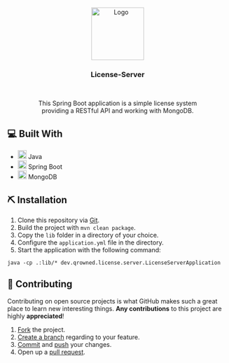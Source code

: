 <br />
<p align="center">
  <a href="https://github.com/qrowned/License">
    <img src="https://luca.rip/AF4S89lGhY" alt="Logo" width="120" height="120">
  </a>

<h3 align="center">License-Server</h3>
<br>
  <p align="center">
    This Spring Boot application is a simple license system <br />
    providing a RESTful API and working with MongoDB.
    <br />
  </p>

## 💻 Built With

* []() <img src="https://www.vectorlogo.zone/logos/java/java-icon.svg" alt="java" width="20" height="20"/> Java
* []() <img src="https://www.vectorlogo.zone/logos/springio/springio-icon.svg" alt="spring" width="20" height="20"/> Spring Boot
* []() <img src="https://www.vectorlogo.zone/logos/mongodb/mongodb-icon.svg" alt="mongodb" width="20" height="20"/> MongoDB

## ⛏ Installation

1. Clone this repository via [Git](https://git-scm.com).
2. Build the project with ``mvn clean package``.
3. Copy the ``lib`` folder in a directory of your choice.
4. Configure the ``application.yml`` file in the directory.
5. Start the application with the following command:

``java -cp .:lib/* dev.qrowned.license.server.LicenseServerApplication``

## 🤝 Contributing

Contributing on open source projects is what GitHub makes such a great place to learn new interesting things. **Any
contributions** to this project are highly **appreciated**!

1. [Fork](https://docs.github.com/en/get-started/quickstart/fork-a-repo) the project.
2. [Create a branch](https://github.com/Kunena/Kunena-Forum/wiki/Create-a-new-branch-with-git-and-manage-branches)
   regarding to your feature.
3. [Commit](https://github.com/git-guides/git-commit) and [push](https://github.com/git-guides/git-push) your changes.
4. Open up a [pull request](https://docs.github.com/en/pull-requests/collaborating-with-pull-requests).

